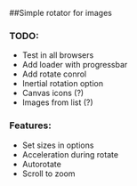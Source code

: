 ##Simple rotator for images

### TODO:
* Test in all browsers
* Add loader with progressbar
* Add rotate conrol
* Inertial rotation option
* Canvas icons (?)
* Images from list (?)

### Features:
* Set sizes in options
* Acceleration during rotate
* Autorotate
* Scroll to zoom